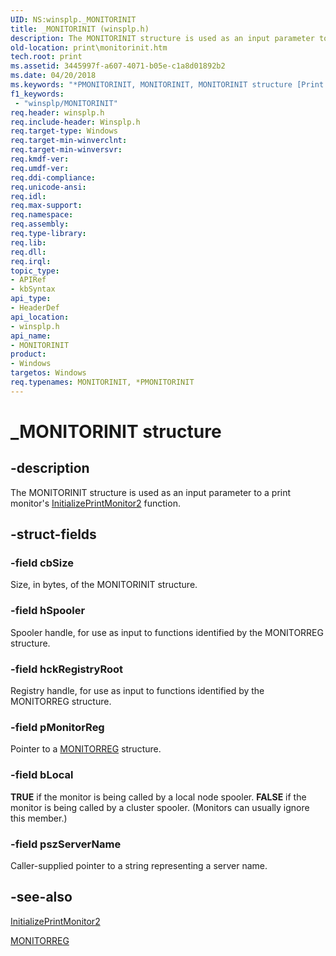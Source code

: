 ```yaml
---
UID: NS:winsplp._MONITORINIT
title: _MONITORINIT (winsplp.h)
description: The MONITORINIT structure is used as an input parameter to a print monitor's InitializePrintMonitor2 function.
old-location: print\monitorinit.htm
tech.root: print
ms.assetid: 3445997f-a607-4071-b05e-c1a8d01892b2
ms.date: 04/20/2018
ms.keywords: "*PMONITORINIT, MONITORINIT, MONITORINIT structure [Print Devices], PMONITORINIT, PMONITORINIT structure pointer [Print Devices], _MONITORINIT, print.monitorinit, spoolfnc_321f67a1-b279-4909-af99-d3e564bf3555.xml, winsplp/MONITORINIT, winsplp/PMONITORINIT"
f1_keywords:
 - "winsplp/MONITORINIT"
req.header: winsplp.h
req.include-header: Winsplp.h
req.target-type: Windows
req.target-min-winverclnt: 
req.target-min-winversvr: 
req.kmdf-ver: 
req.umdf-ver: 
req.ddi-compliance: 
req.unicode-ansi: 
req.idl: 
req.max-support: 
req.namespace: 
req.assembly: 
req.type-library: 
req.lib: 
req.dll: 
req.irql: 
topic_type:
- APIRef
- kbSyntax
api_type:
- HeaderDef
api_location:
- winsplp.h
api_name:
- MONITORINIT
product:
- Windows
targetos: Windows
req.typenames: MONITORINIT, *PMONITORINIT
---
```


# _MONITORINIT structure


## -description


The MONITORINIT structure is used as an input parameter to a print monitor's <a href="https://docs.microsoft.com/windows-hardware/drivers/ddi/winsplp/nf-winsplp-initializeprintmonitor2">InitializePrintMonitor2</a> function.


## -struct-fields




### -field cbSize

Size, in bytes, of the MONITORINIT structure.


### -field hSpooler

Spooler handle, for use as input to functions identified by the MONITORREG structure.


### -field hckRegistryRoot

Registry handle, for use as input to functions identified by the MONITORREG structure.


### -field pMonitorReg

Pointer to a <a href="https://docs.microsoft.com/windows-hardware/drivers/ddi/winsplp/ns-winsplp-_monitorreg">MONITORREG</a> structure.


### -field bLocal

<b>TRUE</b> if the monitor is being called by a local node spooler. <b>FALSE</b> if the monitor is being called by a cluster spooler. (Monitors can usually ignore this member.)


### -field pszServerName

Caller-supplied pointer to a string representing a server name.


## -see-also




<a href="https://docs.microsoft.com/windows-hardware/drivers/ddi/winsplp/nf-winsplp-initializeprintmonitor2">InitializePrintMonitor2</a>



<a href="https://docs.microsoft.com/windows-hardware/drivers/ddi/winsplp/ns-winsplp-_monitorreg">MONITORREG</a>
 

 

